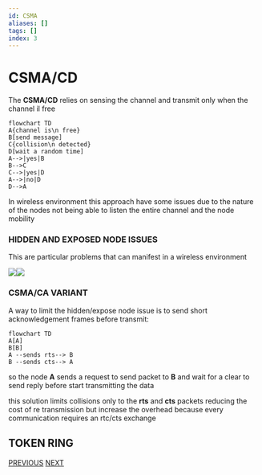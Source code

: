 ```yaml
---
id: CSMA
aliases: []
tags: []
index: 3
---
```


# CSMA/CD

The **CSMA/CD** relies on sensing the channel and transmit only when the channel il free

```mermaid
flowchart TD
A{channel is\n free}
B[send message]
C{collision\n detected}
D[wait a random time]
A-->|yes|B
B-->C
C-->|yes|D
A-->|no|D
D-->A
```

In wireless environment this approach have some issues due to the nature of the nodes not being able to listen the entire channel and the node mobility

### HIDDEN AND EXPOSED NODE ISSUES

This are particular problems that can manifest in a wireless environment

![](mobile_systems/Pasted%20image%2020240604181911.png)![](Pasted%20image%2020240604181924.png)

### CSMA/CA VARIANT

A way to limit the hidden/expose node issue is to send short acknowledgement frames before transmit:

```mermaid
flowchart TD
A[A]
B[B]
A --sends rts--> B
B --sends cts--> A
```

so the node **A** sends a request to send packet to **B** and wait for a clear to send reply before start transmitting the data

this solution limits collisions only to the **rts** and **cts** packets reducing the cost of re transmission but increase the overhead because every communication requires an rtc/cts exchange


## TOKEN RING

[PREVIOUS](pages/wireless/MEDIUM_ACCESS_CONTROL.md) [NEXT](mobile_systems/pages/wireless/WIFI.md)
